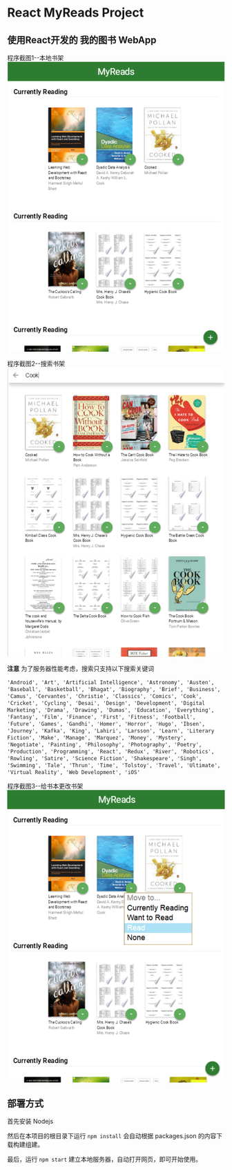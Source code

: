 # React MyReads Project

## 使用React开发的 我的图书 WebApp

程序截图1--本地书架
![1](screenshots/1.png)

程序截图2--搜索书架
![2](screenshots/2.png)

**注意** 为了服务器性能考虑，搜索只支持以下搜索关键词

```
'Android', 'Art', 'Artificial Intelligence', 'Astronomy', 'Austen', 'Baseball', 'Basketball', 'Bhagat', 'Biography', 'Brief', 'Business', 'Camus', 'Cervantes', 'Christie', 'Classics', 'Comics', 'Cook', 'Cricket', 'Cycling', 'Desai', 'Design', 'Development', 'Digital Marketing', 'Drama', 'Drawing', 'Dumas', 'Education', 'Everything', 'Fantasy', 'Film', 'Finance', 'First', 'Fitness', 'Football', 'Future', 'Games', 'Gandhi', 'Homer', 'Horror', 'Hugo', 'Ibsen', 'Journey', 'Kafka', 'King', 'Lahiri', 'Larsson', 'Learn', 'Literary Fiction', 'Make', 'Manage', 'Marquez', 'Money', 'Mystery', 'Negotiate', 'Painting', 'Philosophy', 'Photography', 'Poetry', 'Production', 'Programming', 'React', 'Redux', 'River', 'Robotics', 'Rowling', 'Satire', 'Science Fiction', 'Shakespeare', 'Singh', 'Swimming', 'Tale', 'Thrun', 'Time', 'Tolstoy', 'Travel', 'Ultimate', 'Virtual Reality', 'Web Development', 'iOS'
```

程序截图3--给书本更改书架
![3](screenshots/3.png)

## 部署方式

首先安装 Nodejs

然后在本项目的根目录下运行 `npm install` 会自动根据 packages.json 的内容下载构建组建。

最后，运行 `npm start` 建立本地服务器，自动打开网页，即可开始使用。